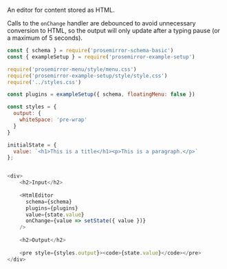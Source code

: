 An editor for content stored as HTML.

Calls to the `onChange` handler are debounced to avoid unnecessary conversion to HTML, so the output will only update after a typing pause (or a maximum of 5 seconds).

```js
const { schema } = require('prosemirror-schema-basic')
const { exampleSetup } = require('prosemirror-example-setup')

require('prosemirror-menu/style/menu.css')
require('prosemirror-example-setup/style/style.css')
require('../styles.css')

const plugins = exampleSetup({ schema, floatingMenu: false })

const styles = {
  output: {
    whiteSpace: 'pre-wrap'
  }
}

initialState = {
  value: `<h1>This is a title</h1><p>This is a paragraph.</p>`
};


<div>
    <h2>Input</h2>
    
    <HtmlEditor 
      schema={schema}
      plugins={plugins}
      value={state.value} 
      onChange={value => setState({ value })}
    />
    
    <h2>Output</h2>
    
    <pre style={styles.output}><code>{state.value}</code></pre>
</div>
```
